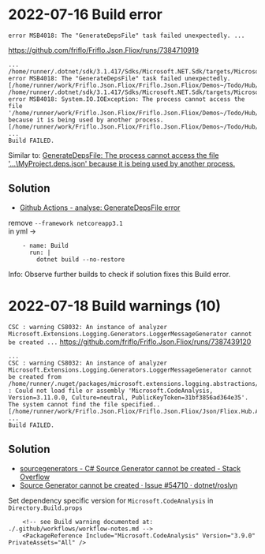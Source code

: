

# 2022-07-16  Build error

`error MSB4018: The "GenerateDepsFile" task failed unexpectedly. ...`

https://github.com/friflo/Friflo.Json.Fliox/runs/7384710919

```
...
/home/runner/.dotnet/sdk/3.1.417/Sdks/Microsoft.NET.Sdk/targets/Microsoft.NET.Sdk.targets(194,5): error MSB4018: The "GenerateDepsFile" task failed unexpectedly. [/home/runner/work/Friflo.Json.Fliox/Friflo.Json.Fliox/Demos~/Todo/Hub/TodoHub.csproj]
/home/runner/.dotnet/sdk/3.1.417/Sdks/Microsoft.NET.Sdk/targets/Microsoft.NET.Sdk.targets(194,5): error MSB4018: System.IO.IOException: The process cannot access the file '/home/runner/work/Friflo.Json.Fliox/Friflo.Json.Fliox/Demos~/Todo/Hub/bin/Debug/netcoreapp3.1/TodoHub.deps.json' because it is being used by another process. [/home/runner/work/Friflo.Json.Fliox/Friflo.Json.Fliox/Demos~/Todo/Hub/TodoHub.csproj]
...
Build FAILED.
```

Similar to:
[GenerateDepsFile: The process cannot access the file '...\MyProject.deps.json' because it is being used by another process.](https://github.com/dotnet/sdk/issues/2902#issuecomment-460742123)

## Solution

- [Github Actions - analyse: GenerateDepsFile error](https://github.com/friflo/FlioxHub.Demos/commit/1a6fefc26a1b5d60c43a1f9eb7c389fc0e46dfed)

remove `--framework netcoreapp3.1`  
in yml ->
```
    - name: Build
      run: |
        dotnet build --no-restore
```

Info: Observe further builds to check if solution fixes this Build error.




# 2022-07-18  Build warnings (10)

`CSC : warning CS8032: An instance of analyzer Microsoft.Extensions.Logging.Generators.LoggerMessageGenerator cannot be created ...`
https://github.com/friflo/Friflo.Json.Fliox/runs/7387439120

```
...
CSC : warning CS8032: An instance of analyzer Microsoft.Extensions.Logging.Generators.LoggerMessageGenerator cannot be created from /home/runner/.nuget/packages/microsoft.extensions.logging.abstractions/6.0.0/analyzers/dotnet/roslyn3.11/cs/Microsoft.Extensions.Logging.Generators.dll : Could not load file or assembly 'Microsoft.CodeAnalysis, Version=3.11.0.0, Culture=neutral, PublicKeyToken=31bf3856ad364e35'. The system cannot find the file specified.. [/home/runner/work/Friflo.Json.Fliox/Friflo.Json.Fliox/Json/Fliox.Hub.AspNetCore/Friflo.Json.Fliox.Hub.AspNetCore.csproj]
...
Build FAILED.
```

## Solution

- [sourcegenerators - C# Source Generator cannot be created - Stack Overflow](https://stackoverflow.com/questions/68273070/c-sharp-source-generator-cannot-be-created)
- [Source Generator cannot be created · Issue #54710 · dotnet/roslyn](https://github.com/dotnet/roslyn/issues/54710#issuecomment-879258612)

Set dependency specific version for `Microsoft.CodeAnalysis` in `Directory.Build.props`
```
    <!-- see Build warning documented at: ./.github/workflows/workflow-notes.md -->
    <PackageReference Include="Microsoft.CodeAnalysis" Version="3.9.0"  PrivateAssets="All" />
```

